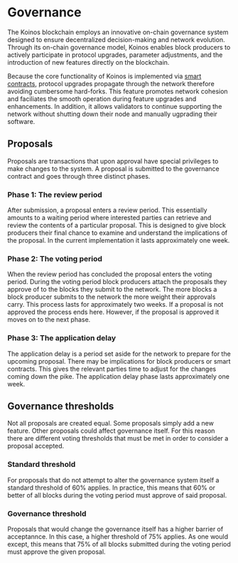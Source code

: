 # Governance
The Koinos blockchain employs an innovative on-chain governance system designed to ensure decentralized decision-making and network evolution. Through its on-chain governance model, Koinos enables block producers to actively participate in protocol upgrades, parameter adjustments, and the introduction of new features directly on the blockchain.

Because the core functionality of Koinos is implemented via [smart contracts](smart-contracts.md), protocol upgrades propagate through the network therefore avoiding cumbersome hard-forks. This feature promotes network cohesion and faciliates the smooth operation during feature upgrades and enhancements. In addition, it allows validators to continue supporting the network without shutting down their node and manually ugprading their software.

## Proposals
Proposals are transactions that upon approval have special privileges to make changes to the system. A proposal is submitted to the governance contract and goes through three distinct phases.

### Phase 1: The review period
After submission, a proposal enters a review period. This essentially amounts to a waiting period where interested parties can retrieve and review the contents of a particular proposal. This is designed to give block producers their final chance to examine and understand the implications of the proposal. In the current implementation it lasts approximately one week.

### Phase 2: The voting period
When the review period has concluded the proposal enters the voting period. During the voting period block producers attach the proposals they approve of to the blocks they submit to the network. The more blocks a block producer submits to the network the more weight their approvals carry. This process lasts for approximately two weeks. If a proposal is not approved the process ends here. However, if the proposal is approved it moves on to the next phase.

### Phase 3: The application delay
The application delay is a period set aside for the network to prepare for the upcoming proposal. There may be implications for block producers or smart contracts. This gives the relevant parties time to adjust for the changes coming down the pike. The application delay phase lasts approximately one week.

## Governance thresholds
Not all proposals are created equal. Some proposals simply add a new feature. Other proposals could affect governance itself. For this reason there are different voting thresholds that must be met in order to consider a proposal accepted.

### Standard threshold
For proposals that do not attempt to alter the governance system itself a standard threshold of 60% applies. In practice, this means that 60% or better of all blocks during the voting period must approve of said proposal.

### Governance threshold
Proposals that would change the governance itself has a higher barrier of acceptannce. In this case, a higher threshold of 75% applies. As one would except, this means that 75% of all blocks submitted during the voting period must approve the given proposal.
